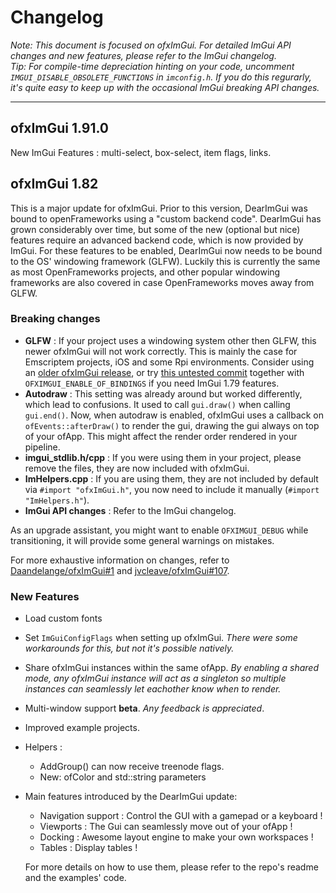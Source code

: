 
# Changelog

_Note: This document is focused on ofxImGui. For detailed ImGui API changes and new features, please refer to the ImGui changelog._  
_Tip: For compile-time depreciation hinting on your code, uncomment `IMGUI_DISABLE_OBSOLETE_FUNCTIONS` in `imconfig.h`. If you do this regurarly, it's quite easy to keep up with the occasional ImGui breaking API changes._  

- - - -

## ofxImGui 1.91.0
New ImGui Features : multi-select, box-select, item flags, links.


## ofxImGui 1.82
This is a major update for ofxImGui. Prior to this version, DearImGui was bound to openFrameworks using a "custom backend code".
DearImGui has grown considerably over time, but some of the new (optional but nice) features require an advanced backend code, which is now provided by ImGui. For these features to be enabled, DearImGui now needs to be bound to the OS' windowing framework (GLFW). Luckily this is currently the same as most OpenFrameworks projects, and other popular windowing frameworks are also covered in case OpenFrameworks moves away from GLFW.

### Breaking changes
- **GLFW** : If your project uses a windowing system other then GLFW, this newer ofxImGui will not work correctly. This is mainly the case for Emscriptem projects, iOS and some Rpi environments. Consider using an [older ofxImGui release](https://github.com/jvcleave/ofxImGui/tree/330e1425a88de7babd53ceb2fb93f8109b61724c), or try [this untested commit](https://github.com/jvcleave/ofxImGui/tree/05ab1311511523c63c6f22d38ee015942b9ea557) together with `OFXIMGUI_ENABLE_OF_BINDINGS` if you need ImGui 1.79 features.
- **Autodraw** : This setting was already around but worked differently, which lead to confusions. It used to call `gui.draw()` when calling `gui.end()`. Now, when autodraw is enabled, ofxImGui uses a callback on `ofEvents::afterDraw()` to render the gui, drawing the gui always on top of your ofApp. This might affect the render order rendered in your pipeline.
- **imgui_stdlib.h/cpp** : If you were using them in your project, please remove the files, they are now included with ofxImGui.
- **ImHelpers.cpp** : If you are using them, they are not included by default via `#import "ofxImGui.h"`, you now need to include it manually (`#import "ImHelpers.h"`).
- **ImGui API changes** : Refer to the ImGui changelog.

As an upgrade assistant, you might want to enable `OFXIMGUI_DEBUG` while transitioning, it will provide some general warnings on mistakes.

For more exhaustive information on changes, refer to [Daandelange/ofxImGui#1](https://github.com/Daandelange/ofxImGui/issues/1) and [jvcleave/ofxImGui#107](https://github.com/jvcleave/ofxImGui/issues/107).

### New Features
- Load custom fonts
- Set `ImGuiConfigFlags` when setting up ofxImGui. _There were some workarounds for this, but not it's possible natively._
- Share ofxImGui instances within the same ofApp. _By enabling a shared mode, any ofxImGui instance will act as a singleton so multiple instances can seamlessly let eachother know when to render._
- Multi-window support **beta**. _Any feedback is appreciated_.
- Improved example projects.
- Helpers :
  - AddGroup() can now receive treenode flags.
  - New: ofColor and std::string parameters
- Main features introduced by the DearImGui update:
  - Navigation support : Control the GUI with a gamepad or a keyboard !
  - Viewports : The Gui can seamlessly move out of your ofApp !
  - Docking : Awesome layout engine to make your own workspaces !
  - Tables : Display tables !

  For more details on how to use them, please refer to the repo's readme and the examples' code.
